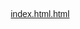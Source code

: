 [index.html.html](https://github.com/user-attachments/files/23017628/index.html.html)
<!DOCTYPE html>
<html lang="zh-CN">
<head>
    <meta charset="UTF-8">
    <meta name="viewport" content="width=device-width, initial-scale=1.0">
    <title>小学生口算练习</title>
    <style>
        * {
            box-sizing: border-box;
            margin: 0;
            padding: 0;
            font-family: 'Comic Sans MS', '微软雅黑', sans-serif;
        }
        
        body {
            background: linear-gradient(135deg, #6ecbf5, #ffb6c1);
            min-height: 100vh;
            display: flex;
            justify-content: center;
            align-items: center;
            padding: 20px;
        }
        
        .container {
            background-color: white;
            border-radius: 20px;
            box-shadow: 0 10px 30px rgba(0, 0, 0, 0.2);
            padding: 30px;
            width: 100%;
            max-width: 500px;
            text-align: center;
        }
        
        h1 {
            color: #ff6b6b;
            font-size: 2.5rem;
            margin-bottom: 20px;
            text-shadow: 2px 2px 4px rgba(0, 0, 0, 0.1);
        }
        
        .game-info {
            background: #e0f7fa;
            border-radius: 15px;
            padding: 15px;
            margin-bottom: 20px;
            display: flex;
            justify-content: space-around;
            font-size: 1.2rem;
            color: #00796b;
            font-weight: bold;
        }
        
        .problem-container {
            background: #fff9c4;
            border-radius: 15px;
            padding: 30px 20px;
            margin: 20px 0;
            font-size: 3.5rem;
            color: #5d4037;
            box-shadow: inset 0 0 10px rgba(0, 0, 0, 0.1);
        }
        
        .problem {
            display: flex;
            justify-content: center;
            align-items: center;
            gap: 10px;
        }
        
        .operator {
            width: 50px;
            text-align: center;
        }
        
        .answer-input {
            font-size: 2.5rem;
            width: 120px;
            text-align: center;
            padding: 10px;
            border: 3px solid #4db6ac;
            border-radius: 10px;
            outline: none;
            transition: all 0.3s;
        }
        
        .answer-input:focus {
            border-color: #ff6b6b;
            box-shadow: 0 0 10px rgba(255, 107, 107, 0.5);
        }
        
        .controls {
            display: flex;
            justify-content: center;
            gap: 15px;
            margin: 20px 0;
        }
        
        .btn {
            background: #4db6ac;
            color: white;
            border: none;
            border-radius: 50px;
            padding: 15px 30px;
            font-size: 1.2rem;
            cursor: pointer;
            transition: all 0.3s;
            font-weight: bold;
            box-shadow: 0 4px 8px rgba(0, 0, 0, 0.1);
        }
        
        .btn:hover {
            transform: translateY(-3px);
            box-shadow: 0 6px 12px rgba(0, 0, 0, 0.15);
        }
        
        .btn:active {
            transform: translateY(1px);
        }
        
        #check-btn {
            background: #ff6b6b;
        }
        
        #next-btn {
            background: #81c784;
        }
        
        #restart-btn {
            background: #64b5f6;
        }
        
        .feedback {
            min-height: 60px;
            font-size: 1.8rem;
            font-weight: bold;
            padding: 15px;
            border-radius: 10px;
            margin: 15px 0;
            transition: all 0.3s;
        }
        
        .correct {
            background: #e8f5e9;
            color: #2e7d32;
        }
        
        .incorrect {
            background: #ffebee;
            color: #c62828;
        }
        
        .instructions {
            background: #e3f2fd;
            border-radius: 15px;
            padding: 15px;
            margin-top: 20px;
            text-align: left;
            font-size: 1rem;
            color: #1565c0;
        }
        
        .instructions h3 {
            text-align: center;
            margin-bottom: 10px;
            color: #0d47a1;
        }
        
        .instructions ul {
            padding-left: 20px;
        }
        
        .instructions li {
            margin: 8px 0;
        }
        
        .difficulty {
            display: flex;
            justify-content: center;
            gap: 10px;
            margin: 15px 0;
        }
        
        .difficulty-btn {
            padding: 10px 20px;
            border-radius: 20px;
            border: 2px solid #bbbbbb;
            background: #f5f5f5;
            cursor: pointer;
            font-weight: bold;
            transition: all 0.3s;
        }
        
        .difficulty-btn.active {
            background: #4db6ac;
            color: white;
            border-color: #4db6ac;
        }
        
        @media (max-width: 480px) {
            .container {
                padding: 20px 15px;
            }
            
            h1 {
                font-size: 2rem;
            }
            
            .problem-container {
                font-size: 2.5rem;
                padding: 20px 10px;
            }
            
            .answer-input {
                font-size: 2rem;
                width: 100px;
            }
            
            .controls {
                flex-wrap: wrap;
            }
            
            .btn {
                padding: 12px 20px;
                font-size: 1rem;
                flex: 1;
                min-width: 120px;
            }
        }
    </style>
</head>
<body>
    <div class="container">
        <h1>🧮 口算小达人 🧮</h1>
        
        <div class="game-info">
            <div class="score">得分: <span id="score">0</span></div>
            <div class="streak">连续正确: <span id="streak">0</span></div>
            <div class="total">总题数: <span id="total">0</span></div>
        </div>
        
        <div class="difficulty">
            <button class="difficulty-btn active" data-diff="easy">简单</button>
            <button class="difficulty-btn" data-diff="medium">中等</button>
            <button class="difficulty-btn" data-diff="hard">挑战</button>
        </div>
        
        <div class="problem-container">
            <div class="problem">
                <span id="num1">23</span>
                <span class="operator" id="operator">+</span>
                <span id="num2">15</span>
                <span>=</span>
                <input type="number" class="answer-input" id="answer" autofocus>
            </div>
        </div>
        
        <div class="feedback" id="feedback">
            请输入你的答案
        </div>
        
        <div class="controls">
            <button class="btn" id="check-btn">检查答案</button>
            <button class="btn" id="next-btn">下一题</button>
            <button class="btn" id="restart-btn">重新开始</button>
        </div>
        
        <div class="instructions">
            <h3>游戏说明</h3>
            <ul>
                <li>选择适合你的难度：简单(加减一位数)、中等(加减两位数)、挑战(混合)</li>
                <li>在输入框中填写答案后点击"检查答案"</li>
                <li>答对得10分，连续答对会有额外奖励</li>
                <li>点击"下一题"继续挑战</li>
                <li>可以随时点击"重新开始"重置游戏</li>
            </ul>
        </div>
    </div>

    <script>
        // 游戏变量
        let score = 0;
        let streak = 0;
        let totalQuestions = 0;
        let correctAnswer = 0;
        let difficulty = "easy"; // 默认难度
        
        // DOM元素
        const num1El = document.getElementById('num1');
        const num2El = document.getElementById('num2');
        const operatorEl = document.getElementById('operator');
        const answerInput = document.getElementById('answer');
        const feedbackEl = document.getElementById('feedback');
        const scoreEl = document.getElementById('score');
        const streakEl = document.getElementById('streak');
        const totalEl = document.getElementById('total');
        const checkBtn = document.getElementById('check-btn');
        const nextBtn = document.getElementById('next-btn');
        const restartBtn = document.getElementById('restart-btn');
        const difficultyBtns = document.querySelectorAll('.difficulty-btn');
        
        // 初始化游戏
        function initGame() {
            score = 0;
            streak = 0;
            totalQuestions = 0;
            updateStats();
            generateProblem();
            feedbackEl.textContent = "请输入你的答案";
            feedbackEl.className = "feedback";
            answerInput.value = "";
            answerInput.disabled = false;
            checkBtn.disabled = false;
            answerInput.focus();
        }
        
        // 更新统计信息
        function updateStats() {
            scoreEl.textContent = score;
            streakEl.textContent = streak;
            totalEl.textContent = totalQuestions;
        }
        
        // 生成题目
        function generateProblem() {
            let num1, num2, operator;
            
            // 随机选择运算符（加法或减法）
            operator = Math.random() > 0.5 ? '+' : '-';
            
            // 根据难度生成题目
            switch(difficulty) {
                case "easy": // 两位数加减一位数
                    num1 = Math.floor(Math.random() * 90) + 10; // 10-99
                    num2 = Math.floor(Math.random() * 9) + 1;   // 1-9
                    break;
                    
                case "medium": // 两位数加减两位数
                    num1 = Math.floor(Math.random() * 90) + 10; // 10-99
                    num2 = Math.floor(Math.random() * 90) + 10; // 10-99
                    
                    // 如果是减法，确保结果为正
                    if (operator === '-' && num1 < num2) {
                        [num1, num2] = [num2, num1]; // 交换数字
                    }
                    break;
                    
                case "hard": // 混合难度
                    // 50%概率是一位数，50%是两位数
                    const isTwoDigit = Math.random() > 0.5;
                    
                    num1 = Math.floor(Math.random() * 90) + 10; // 10-99
                    num2 = isTwoDigit ? 
                        Math.floor(Math.random() * 90) + 10 : // 10-99
                        Math.floor(Math.random() * 9) + 1;    // 1-9
                    
                    // 如果是减法，确保结果为正
                    if (operator === '-' && num1 < num2) {
                        [num1, num2] = [num2, num1]; // 交换数字
                    }
                    break;
            }
            
            // 计算正确答案
            correctAnswer = operator === '+' ? num1 + num2 : num1 - num2;
            
            // 更新UI显示题目
            num1El.textContent = num1;
            num2El.textContent = num2;
            operatorEl.textContent = operator;
            
            // 重置反馈
            feedbackEl.textContent = "请输入你的答案";
            feedbackEl.className = "feedback";
            answerInput.value = "";
            answerInput.focus();
        }
        
        // 检查答案
        function checkAnswer() {
            const userAnswer = parseInt(answerInput.value);
            
            if (isNaN(userAnswer)) {
                feedbackEl.textContent = "请输入一个有效的数字！";
                feedbackEl.className = "feedback incorrect";
                return;
            }
            
            totalQuestions++;
            
            if (userAnswer === correctAnswer) {
                // 正确答案
                score += 10;
                streak++;
                
                // 连续答对奖励
                if (streak >= 3) {
                    score += streak * 2; // 额外奖励
                    feedbackEl.textContent = `太棒了！连续答对${streak}题！+${streak * 2}分`;
                } else {
                    feedbackEl.textContent = "✓ 正确！太聪明了！";
                }
                
                feedbackEl.className = "feedback correct";
            } else {
                // 错误答案
                streak = 0;
                feedbackEl.innerHTML = `✗ 不正确！正确答案是: <span style="font-size: 1.2em;">${correctAnswer}</span>`;
                feedbackEl.className = "feedback incorrect";
            }
            
            // 更新统计信息
            updateStats();
            
            // 禁用输入和检查按钮
            answerInput.disabled = true;
            checkBtn.disabled = true;
        }
        
        // 事件监听器
        checkBtn.addEventListener('click', checkAnswer);
        
        nextBtn.addEventListener('click', function() {
            generateProblem();
            answerInput.disabled = false;
            checkBtn.disabled = false;
        });
        
        restartBtn.addEventListener('click', initGame);
        
        // 按回车键提交答案
        answerInput.addEventListener('keypress', function(e) {
            if (e.key === 'Enter') {
                if (!answerInput.disabled) {
                    checkAnswer();
                } else {
                    generateProblem();
                }
            }
        });
        
        // 难度选择
        difficultyBtns.forEach(btn => {
            btn.addEventListener('click', function() {
                // 移除所有active类
                difficultyBtns.forEach(b => b.classList.remove('active'));
                // 给当前按钮添加active类
                this.classList.add('active');
                // 更新难度
                difficulty = this.getAttribute('data-diff');
                // 重新开始游戏
                initGame();
            });
        });
        
        // 开始游戏
        initGame();
    </script>
</body>
</html>
